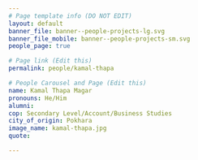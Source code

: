 ```yaml
---
# Page template info (DO NOT EDIT)
layout: default
banner_file: banner--people-projects-lg.svg
banner_file_mobile: banner--people-projects-sm.svg
people_page: true

# Page link (Edit this)
permalink: people/kamal-thapa

# People Carousel and Page (Edit this)
name: Kamal Thapa Magar
pronouns: He/Him
alumni: 
cop: Secondary Level/Account/Business Studies
city_of_origin: Pokhara
image_name: kamal-thapa.jpg
quote: 

---
```

